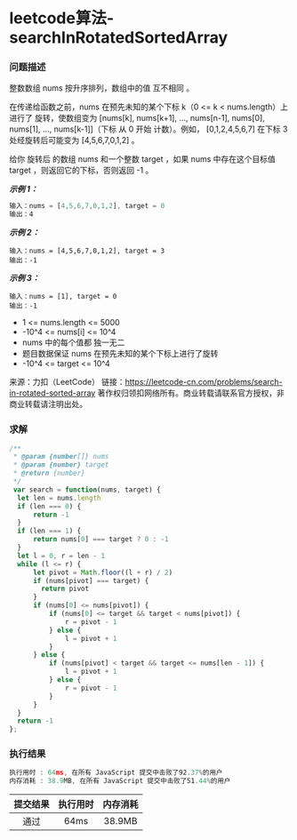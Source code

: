 # leetcode算法-searchInRotatedSortedArray

### 问题描述

整数数组 nums 按升序排列，数组中的值 互不相同 。

在传递给函数之前，nums 在预先未知的某个下标 k（0 <= k < nums.length）上进行了 旋转，使数组变为 [nums[k], nums[k+1], ..., nums[n-1], nums[0], nums[1], ..., nums[k-1]]（下标 从 0 开始 计数）。例如， [0,1,2,4,5,6,7] 在下标 3 处经旋转后可能变为 [4,5,6,7,0,1,2] 。

给你 旋转后 的数组 nums 和一个整数 target ，如果 nums 中存在这个目标值 target ，则返回它的下标，否则返回 -1 。

***示例 1：***

```js
输入：nums = [4,5,6,7,0,1,2], target = 0
输出：4
```

***示例 2：***

```
输入：nums = [4,5,6,7,0,1,2], target = 3
输出：-1
```

***示例 3：***

```
输入：nums = [1], target = 0
输出：-1
```

  - 1 <= nums.length <= 5000
  - -10^4 <= nums[i] <= 10^4
  - nums 中的每个值都 独一无二
  - 题目数据保证 nums 在预先未知的某个下标上进行了旋转
  - -10^4 <= target <= 10^4

来源：力扣（LeetCode）
链接：https://leetcode-cn.com/problems/search-in-rotated-sorted-array
著作权归领扣网络所有。商业转载请联系官方授权，非商业转载请注明出处。


### 求解

```js
/**
 * @param {number[]} nums
 * @param {number} target
 * @return {number}
 */
 var search = function(nums, target) {
  let len = nums.length
  if (len === 0) {
      return -1
  }
  if (len === 1) {
      return nums[0] === target ? 0 : -1
  }
  let l = 0, r = len - 1
  while (l <= r) {
      let pivot = Math.floor((l + r) / 2)
      if (nums[pivot] === target) {
        return pivot
      }
      if (nums[0] <= nums[pivot]) {
          if (nums[0] <= target && target < nums[pivot]) {
              r = pivot - 1
          } else {
              l = pivot + 1
          }
      } else {
          if (nums[pivot] < target && target <= nums[len - 1]) {
              l = pivot + 1
          } else {
              r = pivot - 1
          }
      }
  }
  return -1
};
```

### 执行结果

```js
执行用时 : 64ms, 在所有 JavaScript 提交中击败了92.37%的用户
内存消耗 : 38.9MB, 在所有 JavaScript 提交中击败了51.44%的用户
```

| 提交结果 | 执行用时 | 内存消耗 |
|:------:|:------:|:-------:|
|   通过  | 64ms  |  38.9MB |
